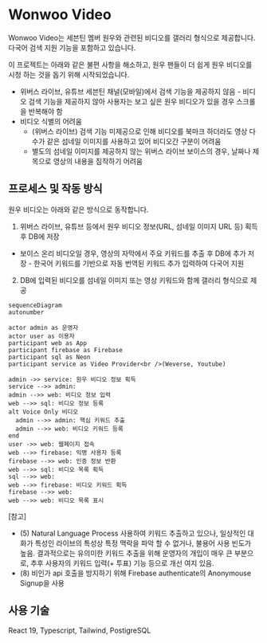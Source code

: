 # Wonwoo Video

Wonwoo Video는 세븐틴 멤버 원우와 관련된 비디오를 갤러리 형식으로 제공합니다. 다국어 검색 지원 기능을 포함하고 있습니다.

이 프로젝트는 아래와 같은 불편 사항을 해소하고, 원우 팬들이 더 쉽게 원우 비디오를 시청 하는 것을 돕기 위해 시작되었습니다.

* 위버스 라이브, 유튜브 세븐틴 채널(모바일)에서 검색 기능을 제공하지 않음 - 비디오 검색 기능을 제공하지 않아 사용자는 보고 싶은 원우 비디오가 있을 경우 스크롤을 반복해야 함
* 비디오 식별의 어려움
  * (위버스 라이브) 검색 기능 미제공으로 인해 비디오를 북마크 하더라도 영상 다수가 같은 섬네일 이미지를 사용하고 있어 비디오간 구분이 어려움
  * 별도의 섬네일 이미지를 제공하지 않는 위버스 라이브 보이스의 경우, 날짜나 제목으로 영상의 내용을 짐작하기 어려움


## 프로세스 및 작동 방식

원우 비디오는 아래와 같은 방식으로 동작합니다.

1. 위버스 라이브, 유튜브 등에서 원우 비디오 정보(URL, 섬네일 이미지 URL 등) 획득 후 DB에 저장
  * 보이스 온리 비디오일 경우, 영상의 자막에서 주요 키워드를 추출 후 DB에 추가 저장 - 한국어 키워드를 기반으로 자동 번역된 키워드 추가 입력하여 다국어 지원
2. DB에 입력된 비디오를 섬네일 이미지 또는 영상 키워드와 함께 갤러리 형식으로 제공

```mermaid
sequenceDiagram
autonumber

actor admin as 운영자
actor user as 이용자
participant web as App
participant firebase as Firebase
participant sql as Neon
participant service as Video Provider<br />(Weverse, Youtube)

admin ->> service: 원우 비디오 정보 획득
service -->> admin: 
admin -->> web: 비디오 정보 입력
web -->> sql: 비디오 정보 등록
alt Voice Only 비디오
  admin -->> admin: 핵심 키워드 추출
  admin -->> web: 비디오 키워드 등록 
end
user ->> web: 웹페이지 접속
web -->> firebase: 익명 사용자 등록
firebase -->> web: 인증 정보 반환
web -->> sql: 비디오 목록 획득
sql -->> web: 
web -->> firebase: 비디오 키워드 획득
firebase -->> web: 
web -->> web: 비디오 목록 표시
```

[참고]
* (5) Natural Language Process 사용하여 키워드 추출하고 있으나, 일상적인 대화가 특성인 라이브의 특성상 특정 맥락을 파악 할 수 없거나, 불용어 사용 빈도가 높음. 결과적으로는 유의미한 키워드 추출을 위해 운영자의 개입이 매우 큰 부분으로, 추후 사용자의 키워드 입력(+ 투표) 기능 등으로 개선 여지 있음. 
* (8) 비인가 api 호출을 방지하기 위해 Firebase authenticate의 Anonymouse Signup을 사용


## 사용 기술
React 19, Typescript, Tailwind, PostigreSQL
